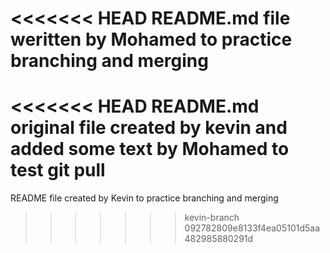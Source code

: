 <<<<<<< HEAD
README.md file weritten by Mohamed to practice branching and merging
=======
<<<<<<< HEAD
README.md original file created by kevin and added some text by Mohamed to test git pull
=======
README file created by Kevin to practice branching and merging
>>>>>>> kevin-branch
>>>>>>> 092782809e8133f4ea05101d5aa482985880291d
